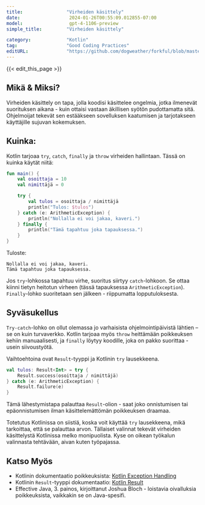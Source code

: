 ```yaml
---
title:                "Virheiden käsittely"
date:                  2024-01-26T00:55:09.012855-07:00
model:                 gpt-4-1106-preview
simple_title:         "Virheiden käsittely"

category:             "Kotlin"
tag:                  "Good Coding Practices"
editURL:              "https://github.com/dogweather/forkful/blob/master/content/fi/kotlin/handling-errors.md"
---
```


{{< edit_this_page >}}

## Mikä & Miksi?
Virheiden käsittely on tapa, jolla koodisi käsittelee ongelmia, jotka ilmenevät suorituksen aikana - kuin ottaisi vastaan äkillisen syötön pudottamatta sitä. Ohjelmoijat tekevät sen estääkseen sovelluksen kaatumisen ja tarjotakseen käyttäjille sujuvan kokemuksen.

## Kuinka:
Kotlin tarjoaa `try`, `catch`, `finally` ja `throw` virheiden hallintaan. Tässä on kuinka käytät niitä:

```Kotlin
fun main() {
    val osoittaja = 10
    val nimittäjä = 0

    try {
        val tulos = osoittaja / nimittäjä
        println("Tulos: $tulos")
    } catch (e: ArithmeticException) {
        println("Nollalla ei voi jakaa, kaveri.")
    } finally {
        println("Tämä tapahtuu joka tapauksessa.")
    }
}
```

Tuloste:
```
Nollalla ei voi jakaa, kaveri.
Tämä tapahtuu joka tapauksessa.
```

Jos `try`-lohkossa tapahtuu virhe, suoritus siirtyy `catch`-lohkoon. Se ottaa kiinni tietyn heitotun virheen (tässä tapauksessa `ArithmeticException`). `Finally`-lohko suoritetaan sen jälkeen - riippumatta lopputuloksesta.

## Syväsukellus
`Try-catch`-lohko on ollut olemassa jo varhaisista ohjelmointipäivistä lähtien – se on kuin turvaverkko. Kotlin tarjoaa myös `throw` heittämään poikkeuksen kehiin manuaalisesti, ja `finally` löytyy koodille, joka on pakko suorittaa - usein siivoustyötä.

Vaihtoehtoina ovat `Result`-tyyppi ja Kotlinin `try` lausekkeena.

```Kotlin
val tulos: Result<Int> = try {
    Result.success(osoittaja / nimittäjä)
} catch (e: ArithmeticException) {
    Result.failure(e)
}
```
Tämä lähestymistapa palauttaa `Result`-olion - saat joko onnistumisen tai epäonnistumisen ilman käsittelemättömän poikkeuksen draamaa.

Totetutus Kotlinissa on siistiä, koska voit käyttää `try` lausekkeena, mikä tarkoittaa, että se palauttaa arvon. Tällaiset valinnat tekevät virheiden käsittelystä Kotlinissa melko monipuolista. Kyse on oikean työkalun valinnasta tehtävään, aivan kuten työpajassa.

## Katso Myös
- Kotlinin dokumentaatio poikkeuksista: [Kotlin Exception Handling](https://kotlinlang.org/docs/exception-handling.html)
- Kotlinin `Result`-tyyppi dokumentaatio: [Kotlin Result](https://kotlinlang.org/api/latest/jvm/stdlib/kotlin/-result/)
- Effective Java, 3. painos, kirjoittanut Joshua Bloch - loistavia oivalluksia poikkeuksista, vaikkakin se on Java-spesifi.
